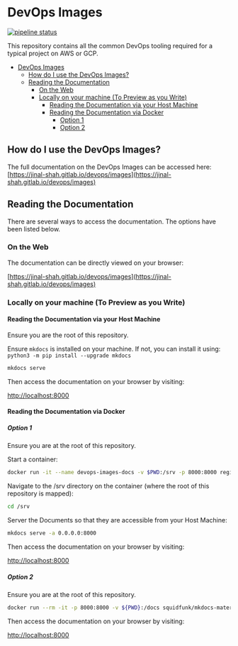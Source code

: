 # DevOps Images

[![pipeline status](https://gitlab.com/jinal-shah/devops/images/badges/main/pipeline.svg)](https://gitlab.com/jinal-shah/devops/images/-/commits/main)

This repository contains all the common DevOps tooling required for a typical project on AWS or GCP.

- [DevOps Images](#devops-images)
  - [How do I use the DevOps Images?](#how-do-i-use-the-devops-images)
  - [Reading the Documentation](#reading-the-documentation)
    - [On the Web](#on-the-web)
    - [Locally on your machine (To Preview as you Write)](#locally-on-your-machine-to-preview-as-you-write)
      - [Reading the Documentation via your Host Machine](#reading-the-documentation-via-your-host-machine)
      - [Reading the Documentation via Docker](#reading-the-documentation-via-docker)
        - [Option 1](#option-1)
        - [Option 2](#option-2)

## How do I use the DevOps Images?

The full documentation on the DevOps Images can be accessed here: [https://jinal-shah.gitlab.io/devops/images](https://jinal-shah.gitlab.io/devops/images)

## Reading the Documentation

There are several ways to access the documentation. The options have been listed below.

### On the Web

The documentation can be directly viewed on your browser:

[https://jinal-shah.gitlab.io/devops/images](https://jinal-shah.gitlab.io/devops/images)

### Locally on your machine (To Preview as you Write)

#### Reading the Documentation via your Host Machine

Ensure you are the root of this repository.

Ensure `mkdocs` is installed on your machine. If not, you can install it using: `python3 -m pip install --upgrade mkdocs`

```bash
mkdocs serve
```

Then access the documentation on your browser by visiting:

[http://localhost:8000](http://localhost:8000)

#### Reading the Documentation via Docker

##### Option 1

Ensure you are at the root of this repository.

Start a container:

```bash
docker run -it --name devops-images-docs -v $PWD:/srv -p 8000:8000 registry.gitlab.com/jinal-shah/devops/images/all-devops
```

Navigate to the /srv directory on the container (where the root of this repository is mapped):

```bash
cd /srv
```

Server the Documents so that they are accessible from your Host Machine:

```bash
mkdocs serve -a 0.0.0.0:8000
```

Then access the documentation on your browser by visiting:

[http://localhost:8000](http://localhost:8000)

##### Option 2

Ensure you are at the root of this repository.

```bash
docker run --rm -it -p 8000:8000 -v ${PWD}:/docs squidfunk/mkdocs-material
```

Then access the documentation on your browser by visiting:

[http://localhost:8000](http://localhost:8000)
